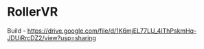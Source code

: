 # RollerVR

Build - https://drive.google.com/file/d/1K6mjEL77LU_4IThPskmHq-JDUiRrcDZ2/view?usp=sharing
